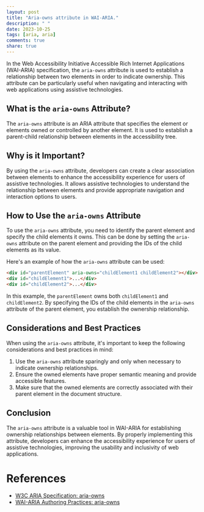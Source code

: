 ```yaml
---
layout: post
title: "Aria-owns attribute in WAI-ARIA."
description: " "
date: 2023-10-25
tags: [aria, aria]
comments: true
share: true
---
```


In the Web Accessibility Initiative Accessible Rich Internet Applications (WAI-ARIA) specification, the `aria-owns` attribute is used to establish a relationship between two elements in order to indicate ownership. This attribute can be particularly useful when navigating and interacting with web applications using assistive technologies.

## What is the `aria-owns` Attribute?

The `aria-owns` attribute is an ARIA attribute that specifies the element or elements owned or controlled by another element. It is used to establish a parent-child relationship between elements in the accessibility tree.

## Why is it Important?

By using the `aria-owns` attribute, developers can create a clear association between elements to enhance the accessibility experience for users of assistive technologies. It allows assistive technologies to understand the relationship between elements and provide appropriate navigation and interaction options to users.

## How to Use the `aria-owns` Attribute

To use the `aria-owns` attribute, you need to identify the parent element and specify the child elements it owns. This can be done by setting the `aria-owns` attribute on the parent element and providing the IDs of the child elements as its value.

Here's an example of how the `aria-owns` attribute can be used:

```html
<div id="parentElement" aria-owns="childElement1 childElement2"></div>
<div id="childElement1">...</div>
<div id="childElement2">...</div>
```

In this example, the `parentElement` owns both `childElement1` and `childElement2`. By specifying the IDs of the child elements in the `aria-owns` attribute of the parent element, you establish the ownership relationship.

## Considerations and Best Practices

When using the `aria-owns` attribute, it's important to keep the following considerations and best practices in mind:

1. Use the `aria-owns` attribute sparingly and only when necessary to indicate ownership relationships.
2. Ensure the owned elements have proper semantic meaning and provide accessible features.
3. Make sure that the owned elements are correctly associated with their parent element in the document structure.

## Conclusion

The `aria-owns` attribute is a valuable tool in WAI-ARIA for establishing ownership relationships between elements. By properly implementing this attribute, developers can enhance the accessibility experience for users of assistive technologies, improving the usability and inclusivity of web applications.

# References
- [W3C ARIA Specification: aria-owns](https://www.w3.org/TR/wai-aria-1.1/#aria-owns)
- [WAI-ARIA Authoring Practices: aria-owns](https://www.w3.org/TR/wai-aria-practices-1.1/#aria-owns)